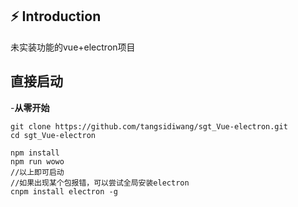 ## ⚡ Introduction
未实装功能的vue+electron项目

## 直接启动
-**从零开始**

```
git clone https://github.com/tangsidiwang/sgt_Vue-electron.git
cd sgt_Vue-electron

npm install
npm run wowo
//以上即可启动
//如果出现某个包报错，可以尝试全局安装electron
cnpm install electron -g
```




